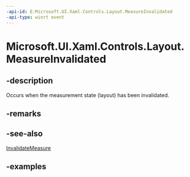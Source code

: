 ```yaml
---
-api-id: E:Microsoft.UI.Xaml.Controls.Layout.MeasureInvalidated
-api-type: winrt event
---
```


# Microsoft.UI.Xaml.Controls.Layout.MeasureInvalidated

<!--
public event Windows.Foundation.TypedEventHandler<Microsoft.UI.Xaml.Controls.Layout,object> MeasureInvalidated;
-->

## -description

Occurs when the measurement state (layout) has been invalidated.

## -remarks

## -see-also

[InvalidateMeasure](layout_invalidatemeasure_969784920.md)

## -examples
